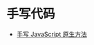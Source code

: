 <!--
 * @Author: rich1e
 * @Date: 2022-07-11 10:49:31
 * @LastEditors: rich1e
 * @LastEditTime: 2022-07-29 11:11:16
-->

# 手写代码

- [手写 JavaScript 原生方法](/handwritten-code/手写JavaScript原生方法.md)
